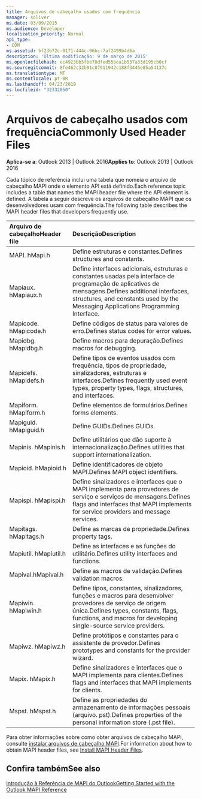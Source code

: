 ```yaml
---
title: Arquivos de cabeçalho usados com frequência
manager: soliver
ms.date: 03/09/2015
ms.audience: Developer
localization_priority: Normal
api_type:
- COM
ms.assetid: bf23b72c-0171-444c-96bc-7af2499b4d6a
description: 'Última modificação: 9 de março de 2015'
ms.openlocfilehash: ec4923bb5fbe78dfed55bea1b537a33d195cb0cf
ms.sourcegitcommit: 8fe462c32b91c87911942c188f3445e85a54137c
ms.translationtype: MT
ms.contentlocale: pt-BR
ms.lasthandoff: 04/23/2019
ms.locfileid: "32332050"
---
```

# <a name="commonly-used-header-files"></a><span data-ttu-id="159ea-103">Arquivos de cabeçalho usados com frequência</span><span class="sxs-lookup"><span data-stu-id="159ea-103">Commonly Used Header Files</span></span>

  
  
<span data-ttu-id="159ea-104">**Aplica-se a**: Outlook 2013 | Outlook 2016</span><span class="sxs-lookup"><span data-stu-id="159ea-104">**Applies to**: Outlook 2013 | Outlook 2016</span></span> 
  
<span data-ttu-id="159ea-105">Cada tópico de referência inclui uma tabela que nomeia o arquivo de cabeçalho MAPI onde o elemento API está definido.</span><span class="sxs-lookup"><span data-stu-id="159ea-105">Each reference topic includes a table that names the MAPI header file where the API element is defined.</span></span> <span data-ttu-id="159ea-106">A tabela a seguir descreve os arquivos de cabeçalho MAPI que os desenvolvedores usam com frequência.</span><span class="sxs-lookup"><span data-stu-id="159ea-106">The following table describes the MAPI header files that developers frequently use.</span></span>
  
|<span data-ttu-id="159ea-107">**Arquivo de cabeçalho**</span><span class="sxs-lookup"><span data-stu-id="159ea-107">**Header file**</span></span>|<span data-ttu-id="159ea-108">**Descrição**</span><span class="sxs-lookup"><span data-stu-id="159ea-108">**Description**</span></span>|
|:-----|:-----|
|<span data-ttu-id="159ea-109">MAPI. h</span><span class="sxs-lookup"><span data-stu-id="159ea-109">Mapi.h</span></span>  <br/> |<span data-ttu-id="159ea-110">Define estruturas e constantes.</span><span class="sxs-lookup"><span data-stu-id="159ea-110">Defines structures and constants.</span></span>  <br/> |
|<span data-ttu-id="159ea-111">Mapiaux. h</span><span class="sxs-lookup"><span data-stu-id="159ea-111">Mapiaux.h</span></span>  <br/> |<span data-ttu-id="159ea-112">Define interfaces adicionais, estruturas e constantes usadas pela interface de programação de aplicativos de mensagens.</span><span class="sxs-lookup"><span data-stu-id="159ea-112">Defines additional interfaces, structures, and constants used by the Messaging Applications Programming Interface.</span></span>  <br/> |
|<span data-ttu-id="159ea-113">Mapicode. h</span><span class="sxs-lookup"><span data-stu-id="159ea-113">Mapicode.h</span></span>  <br/> |<span data-ttu-id="159ea-114">Define códigos de status para valores de erro.</span><span class="sxs-lookup"><span data-stu-id="159ea-114">Defines status codes for error values.</span></span>  <br/> |
|<span data-ttu-id="159ea-115">Mapidbg. h</span><span class="sxs-lookup"><span data-stu-id="159ea-115">Mapidbg.h</span></span>  <br/> |<span data-ttu-id="159ea-116">Define macros para depuração.</span><span class="sxs-lookup"><span data-stu-id="159ea-116">Defines macros for debugging.</span></span>  <br/> |
|<span data-ttu-id="159ea-117">Mapidefs. h</span><span class="sxs-lookup"><span data-stu-id="159ea-117">Mapidefs.h</span></span>  <br/> |<span data-ttu-id="159ea-118">Define tipos de eventos usados com frequência, tipos de propriedade, sinalizadores, estruturas e interfaces.</span><span class="sxs-lookup"><span data-stu-id="159ea-118">Defines frequently used event types, property types, flags, structures, and interfaces.</span></span>  <br/> |
|<span data-ttu-id="159ea-119">Mapiform. h</span><span class="sxs-lookup"><span data-stu-id="159ea-119">Mapiform.h</span></span>  <br/> |<span data-ttu-id="159ea-120">Define elementos de formulários.</span><span class="sxs-lookup"><span data-stu-id="159ea-120">Defines forms elements.</span></span>  <br/> |
|<span data-ttu-id="159ea-121">Mapiguid. h</span><span class="sxs-lookup"><span data-stu-id="159ea-121">Mapiguid.h</span></span>  <br/> |<span data-ttu-id="159ea-122">Define GUIDs.</span><span class="sxs-lookup"><span data-stu-id="159ea-122">Defines GUIDs.</span></span>  <br/> |
|<span data-ttu-id="159ea-123">Mapinis. h</span><span class="sxs-lookup"><span data-stu-id="159ea-123">Mapinis.h</span></span>  <br/> |<span data-ttu-id="159ea-124">Define utilitários que dão suporte à internacionalização.</span><span class="sxs-lookup"><span data-stu-id="159ea-124">Defines utilities that support internationalization.</span></span>  <br/> |
|<span data-ttu-id="159ea-125">Mapioid. h</span><span class="sxs-lookup"><span data-stu-id="159ea-125">Mapioid.h</span></span>  <br/> |<span data-ttu-id="159ea-126">Define identificadores de objeto MAPI.</span><span class="sxs-lookup"><span data-stu-id="159ea-126">Defines MAPI object identifiers.</span></span>  <br/> |
|<span data-ttu-id="159ea-127">Mapispi. h</span><span class="sxs-lookup"><span data-stu-id="159ea-127">Mapispi.h</span></span>  <br/> |<span data-ttu-id="159ea-128">Define sinalizadores e interfaces que o MAPI implementa para provedores de serviço e serviços de mensagens.</span><span class="sxs-lookup"><span data-stu-id="159ea-128">Defines flags and interfaces that MAPI implements for service providers and message services.</span></span>  <br/> |
|<span data-ttu-id="159ea-129">Mapitags. h</span><span class="sxs-lookup"><span data-stu-id="159ea-129">Mapitags.h</span></span>  <br/> |<span data-ttu-id="159ea-130">Define as marcas de propriedade.</span><span class="sxs-lookup"><span data-stu-id="159ea-130">Defines property tags.</span></span>  <br/> |
|<span data-ttu-id="159ea-131">Mapiutil. h</span><span class="sxs-lookup"><span data-stu-id="159ea-131">Mapiutil.h</span></span>  <br/> |<span data-ttu-id="159ea-132">Define as interfaces e as funções do utilitário.</span><span class="sxs-lookup"><span data-stu-id="159ea-132">Defines utility interfaces and functions.</span></span>  <br/> |
|<span data-ttu-id="159ea-133">Mapival.h</span><span class="sxs-lookup"><span data-stu-id="159ea-133">Mapival.h</span></span>  <br/> |<span data-ttu-id="159ea-134">Define as macros de validação.</span><span class="sxs-lookup"><span data-stu-id="159ea-134">Defines validation macros.</span></span>  <br/> |
|<span data-ttu-id="159ea-135">Mapiwin. h</span><span class="sxs-lookup"><span data-stu-id="159ea-135">Mapiwin.h</span></span>  <br/> |<span data-ttu-id="159ea-136">Define tipos, constantes, sinalizadores, funções e macros para desenvolver provedores de serviço de origem única.</span><span class="sxs-lookup"><span data-stu-id="159ea-136">Defines types, constants, flags, functions, and macros for developing single-source service providers.</span></span>  <br/> |
|<span data-ttu-id="159ea-137">Mapiwz. h</span><span class="sxs-lookup"><span data-stu-id="159ea-137">Mapiwz.h</span></span>  <br/> |<span data-ttu-id="159ea-138">Define protótipos e constantes para o assistente de provedor.</span><span class="sxs-lookup"><span data-stu-id="159ea-138">Defines prototypes and constants for the provider wizard.</span></span>  <br/> |
|<span data-ttu-id="159ea-139">Mapix. h</span><span class="sxs-lookup"><span data-stu-id="159ea-139">Mapix.h</span></span>  <br/> |<span data-ttu-id="159ea-140">Define sinalizadores e interfaces que o MAPI implementa para clientes.</span><span class="sxs-lookup"><span data-stu-id="159ea-140">Defines flags and interfaces that MAPI implements for clients.</span></span>  <br/> |
|<span data-ttu-id="159ea-141">Mspst. h</span><span class="sxs-lookup"><span data-stu-id="159ea-141">Mspst.h</span></span>  <br/> |<span data-ttu-id="159ea-142">Define as propriedades do armazenamento de informações pessoais (arquivo. pst).</span><span class="sxs-lookup"><span data-stu-id="159ea-142">Defines properties of the personal information store (.pst file).</span></span>  <br/> |
   
<span data-ttu-id="159ea-143">Para obter informações sobre como obter arquivos de cabeçalho MAPI, consulte [instalar arquivos de cabeçalho MAPI](how-to-install-mapi-header-files.md).</span><span class="sxs-lookup"><span data-stu-id="159ea-143">For information about how to obtain MAPI header files, see [Install MAPI Header Files](how-to-install-mapi-header-files.md).</span></span>
  
## <a name="see-also"></a><span data-ttu-id="159ea-144">Confira também</span><span class="sxs-lookup"><span data-stu-id="159ea-144">See also</span></span>



[<span data-ttu-id="159ea-145">Introdução à Referência de MAPI do Outlook</span><span class="sxs-lookup"><span data-stu-id="159ea-145">Getting Started with the Outlook MAPI Reference</span></span>](getting-started-with-the-outlook-mapi-reference.md)

